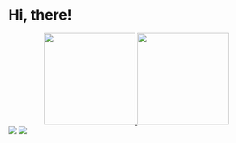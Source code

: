 # Hi, there!

<div align="center">
  <a href="https://github.com/teixeir4">
  <img height="180em" src="https://github-readme-stats.vercel.app/api       username=teixeir4&show_icons=true&theme=gotham&include_all_commits=true&count_private=true"/>
  <img height="180em" src="https://github-readme-stats.vercel.app/api/top-langs/?username=teixeir4&layout=compact&langs_count=7&theme=gotham"/>
</div>
  
<div>
<a href = "mailto:contatorhaj@gmail.com"><img src="https://img.shields.io/badge/-Gmail-%23333?style=for-the-badge&logo=gmail&logoColor=white" target="_blank"></a>  
<a href="https://www.linkedin.com/in/rhaj-teixeira-7aab8a222/" target="_blank"><img src="https://img.shields.io/badge/-LinkedIn-%230077B5?style=for-the-badge&logo=linkedin&logoColor=white" target="_blank"></a> 
</div>
